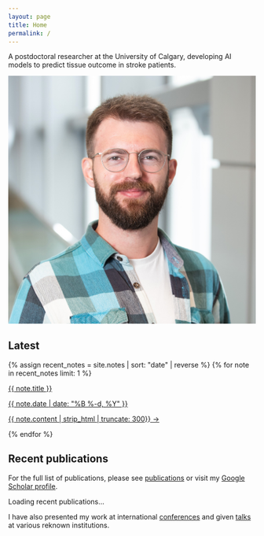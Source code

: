 ```yaml
---
layout: page
title: Home
permalink: /
---
```


<div class="profile-container">
  <div class="profile-text">
    <!-- <h1 class="profile-title"> Eneko Uruñuela</h1> -->
    <p class="profile-description">A postdoctoral researcher at the University of Calgary, developing AI models to predict tissue outcome in stroke patients.</p>
  </div>
  <div class="profile-pic-container" style="margin-top: 1em;">
    <img src="assets/profile.jpg" alt="Eneko Uruñuela" class="profile-pic">
  </div>
</div>

## Latest

<div class="landing-note-container">
  {% assign recent_notes = site.notes | sort: "date" | reverse %}
  {% for note in recent_notes limit: 1 %}
    <a class="internal-link" href="{{ site.baseurl }}{{ note.url }}">
      <p class="note-title">{{ note.title }}</p>
      <p class="note-date">{{ note.date | date: "%B %-d, %Y" }}</p>
      <p class="note-excerpt">{{ note.content | strip_html | truncate: 300}} →</p>
    </a>
  {% endfor %}
</div>

## Recent publications

For the full list of publications, please see <a class="internal-link" href="{{ site.baseurl }}/publications">publications</a> or visit my [Google Scholar profile](https://scholar.google.com/citations?user=KLIjERgAAAAJ&hl=en).

<div id="publications" class="publication-container">
    <div id="loading-publications">Loading recent publications...</div>
</div>

<script>
    function cachePublication(key, data) {
        const cache = {
            timestamp: Date.now(),
            data: data
        };
        localStorage.setItem(key, JSON.stringify(cache));
    }

    function getCachedPublication(key) {
        const cached = localStorage.getItem(key);
        if (!cached) return null;

        const { timestamp, data } = JSON.parse(cached);
        // Cache for 24 hours
        if (Date.now() - timestamp > 24 * 60 * 60 * 1000) {
            localStorage.removeItem(key);
            return null;
        }
        return data;
    }

    document.addEventListener("DOMContentLoaded", function() {
        const publicationList = document.getElementById("publications");
        const loadingEl = document.getElementById("loading-publications");
        const orcidId = "0000-0001-6849-9088";
        
        // Try to get cached data first
        const cached = getCachedPublication('recent-publications');
        if (cached) {
            loadingEl.remove();
            cached.forEach(pub => publicationList.appendChild(pub.cloneNode(true)));
            return;
        }

        // If no cache, fetch from API
        fetch(`https://pub.orcid.org/v3.0/${orcidId}/works`, {
            headers: { "Accept": "application/json" }
        })
            .then(response => response.json())
            .then(data => {
                const publications = data.group.slice(0, 5);
                loadingEl.remove();
                const pubElements = [];

                publications.forEach(publication => {
                    var title = publication["work-summary"][0]["title"]["title"]["value"];
                    var workType = publication["work-summary"][0]["type"];
                    
                    if (publication["external-ids"] && 
                        publication["external-ids"]["external-id"] && 
                        publication["external-ids"]["external-id"].length > 0) {
                        
                        var doi = publication["external-ids"]["external-id"][0]["external-id-value"];
                        // In local development, just show the title and DOI
                        if (window.location.hostname === "localhost" || window.location.hostname === "127.0.0.1") {
                            var publicationDiv = document.createElement("div");
                            publicationDiv.className = "publication";
                            var citationDiv = document.createElement("div");
                            citationDiv.className = "citation";
                            citationDiv.innerHTML = `<strong style="font-style: normal">${title}</strong>`;
                            
                            if (workType !== "journal-article") {
                                var formattedWorkType = workType.split('-').map(word => word.charAt(0).toUpperCase() + word.slice(1)).join(' ');
                                citationDiv.innerHTML += ` (${formattedWorkType})`;
                            }
                            
                            publicationDiv.appendChild(citationDiv);
                            var doiLink = document.createElement("a");
                            doiLink.href = "https://doi.org/" + doi;
                            doiLink.textContent = "https://doi.org/" + doi;
                            publicationDiv.appendChild(doiLink);
                            publicationList.appendChild(publicationDiv);
                            pubElements.push(publicationDiv);
                            return;
                        }

                        // In production, use our proxy
                        var citationUrl = 'https://citation.crosscite.org/format';
                        var citationParams = `?doi=${doi}&style=apa&lang=en-US`;
                        var proxyUrl = `/api/proxy?url=${encodeURIComponent(citationUrl + citationParams)}`;

                        fetch(proxyUrl)
                            .then(response => {
                                if (response.ok) {
                                    return response.text();
                                }
                                throw new Error('DOI not found');
                            })
                            .then(citation => {
                                var publicationDiv = document.createElement("div");
                                publicationDiv.className = "publication";
                                var citationDiv = document.createElement("div");
                                citationDiv.className = "citation";
                                citationDiv.innerHTML = citation;
                                publicationDiv.appendChild(citationDiv);
                                publicationList.appendChild(publicationDiv);
                                pubElements.push(publicationDiv);
                            })
                            .catch(error => {
                                var publicationDiv = document.createElement("div");
                                publicationDiv.className = "publication";
                                var citationDiv = document.createElement("div");
                                citationDiv.className = "citation";
                                citationDiv.innerHTML = `<strong style="font-style: normal">${title}</strong>`;
                                publicationDiv.appendChild(citationDiv);
                                publicationList.appendChild(publicationDiv);
                                pubElements.push(publicationDiv);
                            });
                    }
                });

                // Cache the generated elements
                cachePublication('recent-publications', pubElements);
            });
    });
</script>

I have also presented my work at international <a class="internal-link" href="{{ site.baseurl }}/conferences/">conferences</a> and given <a class="internal-link" href="{{ site.baseurl }}/talks/">talks</a> at various reknown institutions.
